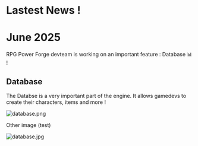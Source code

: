 # Lastest News !

# June 2025
RPG Power Forge devteam is working on an important feature : Database 📊 !
## Database
The Databse is a very important part of the engine. It allows gamedevs to create their characters, items and more ! 

![database.png](https://rpgpowerforge.com/doc/media/lastest_news/database.png)

Other image (test)

![database.jpg](https://rpgpowerforge.com/doc/media/lastest_news/database.jpg)
